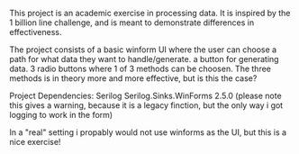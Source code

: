 This project is an academic exercise in processing data. 
It is inspired by the 1 billion line challenge, and is meant to demonstrate differences in effectiveness.

The project consists of a basic winform UI where the user can choose a path for what data they want to handle/generate. a button for generating data. 
3 radio buttons where 1 of 3 methods can be choosen. The three methods is in theory more and more effective, but is this the case?

Project Dependencies:
Serilog
Serilog.Sinks.WinForms 2.5.0 (please note this gives a warning, because it is a legacy finction, but the only way i got logging to work in the form)

In a "real" setting i propably would not use winforms as the UI, but this is a nice exercise! 
